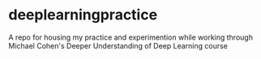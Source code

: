 # deeplearningpractice
A repo for housing my practice and experimention while working through Michael Cohen's Deeper Understanding of Deep Learning course
